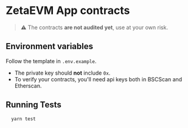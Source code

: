 # ZetaEVM App contracts

> ⚠️ The contracts **are not audited yet**, use at your own risk.

## Environment variables

Follow the template in `.env.example`.

* The private key should **not** include `0x`.
* To verify your contracts, you'll need api keys both in BSCScan and Etherscan.

## Running Tests

```bash
  yarn test
```
